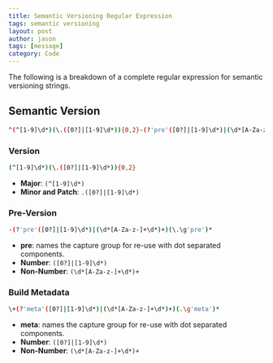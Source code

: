 ```yaml
---
title: Semantic Versioning Regular Expression
tags: semantic versioning
layout: post
author: jason
tags: [message]
category: Code
---
```


The following is a breakdown of a complete regular expression for semantic versioning strings.

## Semantic Version

```bash
^(^[1-9]\d*)(\.([0?]|[1-9]\d*)){0,2}-(?'pre'([0?]|[1-9]\d*)|(\d*[A-Za-z-]+\d*)+)(\.\pre')*+(?'meta'([0?]|[1-9]\d*)|(\d*[A-Za-z-]+\d*)+)(.\meta')*$
```

### Version

```bash
(^[1-9]\d*)(\.([0?]|[1-9]\d*)){0,2}
```

- **Major**: `(^[1-9]\d*)`
- **Minor and Patch**: `.([0?]|[1-9]\d*)`

### Pre-Version

```bash
-(?'pre'([0?]|[1-9]\d*)|(\d*[A-Za-z-]+\d*)+)(\.\g'pre')*
```

- **pre**: names the capture group for re-use with dot separated components.
- **Number**: `([0?]|[1-9]\d*)`
- **Non-Number**: `(\d*[A-Za-z-]+\d*)+`

### Build Metadata

```bash
\+(?'meta'([0?]|[1-9]\d*)|(\d*[A-Za-z-]+\d*)+)(.\g'meta')*
```

- **meta**: names the capture group for re-use with dot separated components.
- **Number**: `([0?]|[1-9]\d*)`
- **Non-Number**: `(\d*[A-Za-z-]+\d*)+`
